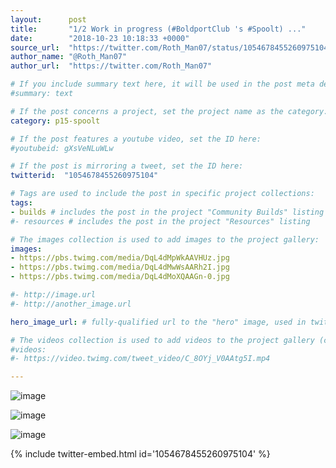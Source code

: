 ```yaml
---
layout:      post
title:       "1/2 Work in progress (#BoldportClub 's #Spoolt) ..."
date:        "2018-10-23 10:18:33 +0000"
source_url:  "https://twitter.com/Roth_Man07/status/1054678455260975104"
author_name: "@Roth_Man07"
author_url:  "https://twitter.com/Roth_Man07"

# If you include summary text here, it will be used in the post meta description instead of an excerpt from the post body
#summary: text

# If the post concerns a project, set the project name as the category:
category: p15-spoolt

# If the post features a youtube video, set the ID here:
#youtubeid: gXsVeNLuWLw

# If the post is mirroring a tweet, set the ID here:
twitterid:  "1054678455260975104"

# Tags are used to include the post in specific project collections:
tags:
- builds # includes the post in the project "Community Builds" listing
#- resources # includes the post in the project "Resources" listing

# The images collection is used to add images to the project gallery:
images:
- https://pbs.twimg.com/media/DqL4dMpWkAAVHUz.jpg
- https://pbs.twimg.com/media/DqL4dMwWsAARh2I.jpg
- https://pbs.twimg.com/media/DqL4dMoXQAAGn-0.jpg

#- http://image.url
#- http://another_image.url

hero_image_url: # fully-qualified url to the "hero" image, used in twitter cards for example

# The videos collection is used to add videos to the project gallery (currently only mp4):
#videos:
#- https://video.twimg.com/tweet_video/C_8OYj_V0AAtg5I.mp4

---
```


![image](https://pbs.twimg.com/media/DqL4dMpWkAAVHUz.jpg)

![image](https://pbs.twimg.com/media/DqL4dMwWsAARh2I.jpg)

![image](https://pbs.twimg.com/media/DqL4dMoXQAAGn-0.jpg)

{% include twitter-embed.html id='1054678455260975104' %}


